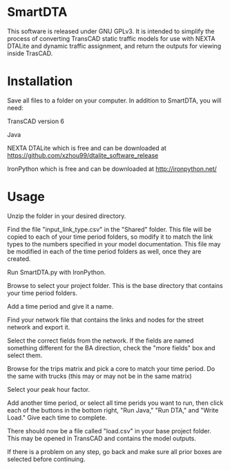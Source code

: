 # SmartDTA
This software is released under GNU GPLv3.  It is intended to simplify the process of converting TransCAD static traffic models for use with NEXTA DTALite and dynamic traffic assignment, and return the outputs for viewing inside TrasCAD.

# Installation
Save all files to a folder on your computer.  In addition to SmartDTA, you will need:

TransCAD version 6

Java

NEXTA DTALite which is free and can be downloaded at https://github.com/xzhou99/dtalite_software_release

IronPython which is free and can be downloaded at http://ironpython.net/

# Usage
Unzip the folder in your desired directory.

Find the file "input_link_type.csv" in the "Shared" folder.  This file will be copied to each of your time period folders, so modify it to match the link types to the numbers specified in your model documentation.  This file may be modified in each of the time period folders as well, once they are created.

Run SmartDTA.py with IronPython.

Browse to select your project folder.  This is the base directory that contains your time period folders.

Add a time period and give it a name.

Find your network file that contains the links and nodes for the street network and export it.

Select the correct fields from the network.  If the fields are named something different for the BA direction, check the "more fields" box and select them.

Browse for the trips matrix and pick a core to match your time period.  Do the same with trucks (this may or may not be in the same matrix)

Select your peak hour factor.

Add another time period, or select all time perids you want to run, then click each of the buttons in the bottom right, "Run Java," "Run DTA," and "Write Load."  Give each time to complete.

There should now be a file called "load.csv" in your base project folder.  This may be opened in TransCAD and contains the model outputs.

If there is a problem on any step, go back and make sure all prior boxes are selected before continuing.
